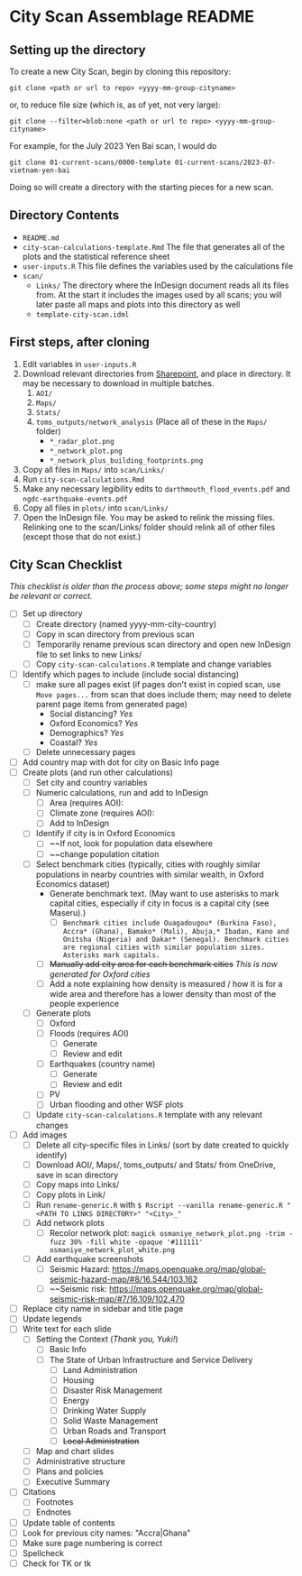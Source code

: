 # City Scan Assemblage README

## Setting up the directory

To create a new City Scan, begin by cloning this repository:

```
git clone <path or url to repo> <yyyy-mm-group-cityname>
```

or, to reduce file size (which is, as of yet, not very large):

```
git clone --filter=blob:none <path or url to repo> <yyyy-mm-group-cityname>
```

For example, for the July 2023 Yen Bai scan, I would do

```
git clone 01-current-scans/0000-template 01-current-scans/2023-07-vietnam-yen-bai
```

Doing so will create a directory with the starting pieces for a new scan.

## Directory Contents

- `README.md`
- `city-scan-calculations-template.Rmd` The file that generates all of the plots and the statistical reference sheet
- `user-inputs.R` This file defines the variables used by the calculations file
- `scan/`
  - `Links/` The directory where the InDesign document reads all its files from. At the start it includes the images used by all scans; you will later paste all maps and plots into this directory as well
  - `template-city-scan.idml`

## First steps, after cloning
1. Edit variables in `user-inputs.R`
2. Download relevant directories from [Sharepoint](https://worldbankgroup-my.sharepoint.com/:f:/r/personal/tgertin_worldbank_org/Documents/city_scan2?csf=1&web=1&e=E28Xaz), and place in directory. It may be necessary to download in multiple batches.
   1. `AOI/`
   2. `Maps/`
   3. `Stats/`
   4. `toms_outputs/network_analysis` (Place all of these in the `Maps/` folder)
      - `*_radar_plot.png`
      - `*_network_plot.png`
      - `*_network_plus_building_footprints.png`
3. Copy all files in `Maps/` into `scan/Links/`
4. Run `city-scan-calculations.Rmd`
5. Make any necessary legibility edits to `darthmouth_flood_events.pdf` and `ngdc-earthquake-events.pdf`
6. Copy all files in `plots/` into `scan/Links/`
7. Open the InDesign file. You may be asked to relink the missing files. Relinking one to the scan/Links/ folder should relink all of other files (except those that do not exist.)

## City Scan Checklist
*This checklist is older than the process above; some steps might no longer be relevant or correct.*
- [ ] Set up directory
	- [ ] Create directory (named yyyy-mm-city-country)
	- [ ] Copy in scan directory from previous scan
	- [ ] Temporarily rename previous scan directory and open new InDesign file to set links to new Links/ 
	- [ ] Copy `city-scan-calculations.R` template and change variables
- [ ] Identify which pages to include (include social distancing)
	- [ ] make sure all pages exist (if pages don't exist in copied scan, use `Move pages...` from scan that does include them; may need to delete parent page items from generated page)
		- Social distancing? *Yes*
		- Oxford Economics? *Yes*
		- Demographics? *Yes*
		- Coastal? *Yes*
	- [ ] Delete unnecessary pages
- [ ] Add country map with dot for city on Basic Info page
- [ ] Create plots (and run other calculations)
	- [ ] Set city and country variables
	- [ ] Numeric calculations, run and add to InDesign
		- [ ] Area (requires AOI):
		- [ ] Climate zone (requires AOI):
		- [ ] Add to InDesign
	- [ ] Identify if city is in Oxford Economics
		- [ ] ~~If not, look for population data elsewhere
		- [ ] ~~change population citation
	- [ ] Select benchmark cities (typically, cities with roughly similar populations in nearby countries with similar wealth, in Oxford Economics dataset)
		- Generate benchmark text. (May want to use asterisks to mark capital cities, especially if city in focus is a capital city (see Maseru).)
			- [ ] `Benchmark cities include Ouagadougou* (Burkina Faso), Accra* (Ghana), Bamako* (Mali), Abuja,* Ibadan, Kano and Onitsha (Nigeria) and Dakar* (Senegal). Benchmark cities are regional cities with similar population sizes. Asterisks mark capitals.`
		- [ ] ~~Manually add city area for each benchmark cities~~ *This is now generated for Oxford cities*
		- [ ] Add a note explaining how density is measured / how it is for a wide area and therefore has a lower density than most of the people experience
	- [ ] Generate plots
		- [ ] Oxford
		- [ ] Floods (requires AOI)
			- [ ] Generate
			- [ ] Review and edit
		- [ ] Earthquakes (country name)
			- [ ] Generate
			- [ ] Review and edit
		- [ ] PV
		- [ ] Urban flooding and other WSF plots
	- [ ] Update `city-scan-calculations.R` template with any relevant changes
- [ ] Add images
	- [ ] Delete all city-specific files in Links/ (sort by date created to quickly identify)
	- [ ] Download AOI/, Maps/, toms_outputs/ and Stats/ from OneDrive, save in scan directory
	- [ ] Copy maps into Links/
	- [ ] Copy plots in Link/
	- [ ] Run `rename-generic.R` with `$ Rscript --vanilla rename-generic.R "<PATH TO LINKS DIRECTORY>" "<City>_"`
	- [ ] Add network plots
		- [ ] Recolor network plot: `magick osmaniye_network_plot.png -trim -fuzz 30% -fill white -opaque '#111111' osmaniye_network_plot_white.png`
	- [ ] Add earthquake screenshots
		- [ ] Seismic Hazard: https://maps.openquake.org/map/global-seismic-hazard-map/#8/16.544/103.162
		- [ ] ~~Seismic risk: https://maps.openquake.org/map/global-seismic-risk-map/#7/16.109/102.470
- [ ] Replace city name in sidebar and title page
- [ ] Update legends
- [ ] Write text for each slide
	- [ ] Setting the Context (*Thank you, Yuki!*)
		- [ ] Basic Info
		- [ ] The State of Urban Infrastructure and Service Delivery
			- [ ] Land Administration
			- [ ] Housing
			- [ ] Disaster Risk Management
			- [ ] Energy
			- [ ] Drinking Water Supply
			- [ ] Solid Waste Management
			- [ ] Urban Roads and Transport
			- [ ] ~~Local Administration~~
	- [ ] Map and chart slides
	- [ ] Administrative structure
	- [ ] Plans and policies
	- [ ] Executive Summary
- [ ] Citations
	- [ ] Footnotes
	- [ ] Endnotes
- [ ] Update table of contents
- [ ] Look for previous city names: "Accra|Ghana"
- [ ] Make sure page numbering is correct 
- [ ] Spellcheck
- [ ] Check for TK or tk